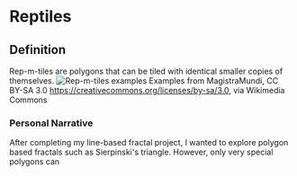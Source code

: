 # Reptiles
## Definition
Rep-m-tiles are polygons that can be tiled with identical smaller copies of themselves.
![Rep-m-tiles examples](https://upload.wikimedia.org/wikipedia/commons/7/70/A_selection_of_rep-tiles.gif)
Examples from MagistraMundi, CC BY-SA 3.0 <https://creativecommons.org/licenses/by-sa/3.0>, via Wikimedia Commons
### Personal Narrative
After completing my line-based fractal project, I wanted to explore polygon based fractals such as Sierpinski's triangle. However, only very special polygons can 
